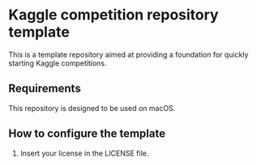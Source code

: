 # Kaggle competition repository template

This is a template repository aimed at providing a foundation for quickly starting Kaggle competitions.

## Requirements

This repository is designed to be used on macOS.

## How to configure the template

1. Insert your license in the LICENSE file.
